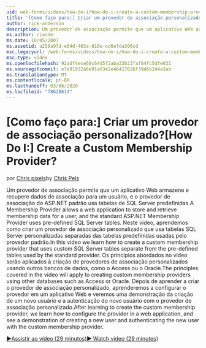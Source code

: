 ```yaml
---
uid: web-forms/videos/how-do-i/how-do-i-create-a-custom-membership-provider
title: '[Como faço para:] Criar um provedor de associação personalizado? | Microsoft Docs'
author: rick-anderson
description: Um provedor de associação permite que um aplicativo Web armazene e recupere dados de associação para um usuário, e o provedor de associação do ASP.NET padrão usa predefinição...
ms.author: riande
ms.date: 10/05/2007
ms.assetid: a250a97d-e04d-403a-816e-cd6efda396cd
msc.legacyurl: /web-forms/videos/how-do-i/how-do-i-create-a-custom-membership-provider
msc.type: video
ms.openlocfilehash: 92adf4ece68c64d5f2aba32b23faf04fc5dfe031
ms.sourcegitcommit: e7e91932a6e91a63e2e46417626f39d6b244a3ab
ms.translationtype: MT
ms.contentlocale: pt-BR
ms.lasthandoff: 03/06/2020
ms.locfileid: "78628614"
---
```

# <a name="how-do-i-create-a-custom-membership-provider"></a><span data-ttu-id="5a1e8-104">[Como faço para:] Criar um provedor de associação personalizado?</span><span class="sxs-lookup"><span data-stu-id="5a1e8-104">[How Do I:] Create a Custom Membership Provider?</span></span>

<span data-ttu-id="5a1e8-105">por [Chris pixels](https://twitter.com/chrispels)</span><span class="sxs-lookup"><span data-stu-id="5a1e8-105">by [Chris Pels](https://twitter.com/chrispels)</span></span>

<span data-ttu-id="5a1e8-106">Um provedor de associação permite que um aplicativo Web armazene e recupere dados de associação para um usuário, e o provedor de associação do ASP.NET padrão usa tabelas de SQL Server predefinidas.</span><span class="sxs-lookup"><span data-stu-id="5a1e8-106">A Membership Provider allows a web application to store and retrieve membership data for a user, and the standard ASP.NET Membership Provider uses pre-defined SQL Server tables.</span></span> <span data-ttu-id="5a1e8-107">Neste vídeo, aprendemos como criar um provedor de associação personalizado que usa tabelas SQL Server personalizadas separadas das tabelas predefinidas usadas pelo provedor padrão.</span><span class="sxs-lookup"><span data-stu-id="5a1e8-107">In this video we learn how to create a custom membership provider that uses custom SQL Server tables separate from the pre-defined tables used by the standard provider.</span></span> <span data-ttu-id="5a1e8-108">Os princípios abordados no vídeo serão aplicados à criação de provedores de associação personalizados usando outros bancos de dados, como o Access ou o Oracle.</span><span class="sxs-lookup"><span data-stu-id="5a1e8-108">The principles covered in the video will apply to creating custom membership providers using other databases such as Access or Oracle.</span></span> <span data-ttu-id="5a1e8-109">Depois de aprender a criar o provedor de associação personalizado, aprenderemos a configurar o provedor em um aplicativo Web e veremos uma demonstração da criação de um novo usuário e a autenticação do novo usuário com o provedor de associação personalizado.</span><span class="sxs-lookup"><span data-stu-id="5a1e8-109">After learning to create the custom membership provider, we learn how to configure the provider in a web application, and see a demonstration of creating a new user and authenticating the new user with the custom membership provider.</span></span>

[<span data-ttu-id="5a1e8-110">&#9654;Assistir ao vídeo (29 minutos)</span><span class="sxs-lookup"><span data-stu-id="5a1e8-110">&#9654; Watch video (29 minutes)</span></span>](https://channel9.msdn.com/Blogs/ASP-NET-Site-Videos/how-do-i-create-a-custom-membership-provider)
